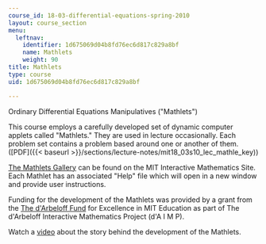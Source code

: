 ```yaml
---
course_id: 18-03-differential-equations-spring-2010
layout: course_section
menu:
  leftnav:
    identifier: 1d675069d04b8fd76ec6d817c829a8bf
    name: Mathlets
    weight: 90
title: Mathlets
type: course
uid: 1d675069d04b8fd76ec6d817c829a8bf

---
```


Ordinary Differential Equations Manipulatives ("Mathlets")

This course employs a carefully developed set of dynamic computer applets called "Mathlets." They are used in lecture occasionally. Each problem set contains a problem based around one or another of them. ([PDF]({{< baseurl >}}/sections/lecture-notes/mit18_03s10_lec_mathle_key))

[The Mathlets Gallery](http://math.mit.edu/mathlets/mathlets/) can be found on the MIT Interactive Mathematics Site. Each Mathlet has an associated "Help" file which will open in a new window and provide user instructions.

Funding for the development of the Mathlets was provided by a grant from the [The d'Arbeloff Fund](http://web.mit.edu/newsoffice/2000/darbeloff-1025.html) for Excellence in MIT Education as part of The d'Arbeloff Interactive Mathematics Project (d'A I M P).

Watch a [video](http://mathlets.org/training/introduction/) about the story behind the development of the Mathlets.